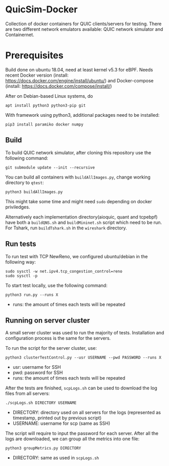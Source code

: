 # QuicSim-Docker

Collection of docker containers for QUIC clients/servers for testing. There are two different network emulators available: QUIC network simulator and Containernet.

# Prerequisites

Build done on ubuntu 18.04, need at least kernel v5.3 for eBPF. Needs recent Docker version (install: https://docs.docker.com/engine/install/ubuntu/) and Docker-compose (install: https://docs.docker.com/compose/install/)

After on Debian-based Linux systems, do

```apt install python3 python3-pip git```

With framework using python3, additional packages need to be installed:

```pip3 install paramiko docker numpy```

## Build

To build QUIC network simulator, after cloning this repository use the following command:

```
git submodule update --init --recursive
```

You can build all containers with `buildAllImages.py`, change working directory to `qtest`:

```python3 buildAllImages.py```

This might take some time and might need `sudo` depending on docker priviledges.

Alternatively each implementation directory(aioquic, quant and tcpebpf) have both a `buildQNS.sh` and `buildMininet.sh` script which need to be run. For Tshark, run `buildTshark.sh` in the `wireshark` directory.

## Run tests

To run test with TCP NewReno, we configured ubuntu/debian in the following way:

```
sudo sysctl -w net.ipv4.tcp_congestion_control=reno
sudo sysctl -p
```

To start test locally, use the following command:

```python3 run.py --runs X```

* runs: the amount of times each tests will be repeated

## Running on server cluster

A small server cluster was used to run the majority of tests. Installation and configuration process is the same for the servers.

To run the script for the server cluster, use:

```python3 clusterTestControl.py --usr USERNAME --pwd PASSWORD --runs X```

* usr: username for SSH
* pwd: password for SSH
* runs: the amount of times each tests will be repeated

After the tests are finished, `scpLogs.sh` can be used to download the log files from all servers:

```./scpLogs.sh DIRECTORY USERNAME```

* DIRECTORY: directory used on all servers for the logs (represented as timestamp, printed out by previous script)
* USERNAME: username for scp (same as SSH)

The script will require to input the password for each server. After all the logs are downloaded, we can group all the metrics into one file:

```python3 groupMetrics.py DIRECTORY```

* DIRECTORY: same as used in `scpLogs.sh`
